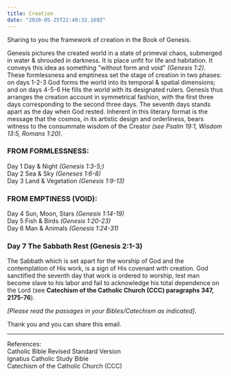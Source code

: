 ```yaml
---
title: Creation
date: "2020-05-25T22:40:32.169Z"
---
```


Sharing to you the framework of creation in the Book of Genesis.

Genesis pictures the created world in a state of primeval chaos, submerged in water & shrouded in darkness.  It is place unfit for life and habitation.  It conveys this idea as something "without form and void" *(Genesis 1:2)*.  These formlessness and emptiness set the stage of creation in two phases: on days 1-2-3 God forms the world into its temporal & spatial dimensions; and on days 4-5-6 He fills the world with its designated rulers.  Genesis thus arranges the creation account in symmetrical fashion, with the first three days corresponding to the second three days.  The seventh days stands apart as the day when God rested.  Inherent in this literary format is the message that the cosmos, in its artistic design and orderliness, bears witness to the consummate wisdom of the Creator *(see Psalm 19:1, Wisdom 13:5, Romans 1:20)*.

### FROM FORMLESSNESS:
Day 1  Day & Night  *(Genesis 1:3-5;)*  
Day 2  Sea & Sky    *(Geneses 1:6-8)*    
Day 3  Land & Vegetation   *(Genesis 1:9-13)*    

### FROM EMPTINESS (VOID):
Day 4  Sun, Moon, Stars   *(Genesis 1:14-19)*  
Day 5  Fish & Birds   *(Genesis 1:20-23)*  
Day 6  Man & Animals   *(Genesis 1:24-31)*

### Day 7  The Sabbath Rest   (Genesis 2:1-3)    
The Sabbath which is set apart for the worship of God and the contemplation of His work, is a sign of His covenant with creation.  God sanctified the seventh day that work is ordered to worship, lest man become slave to his labor and fail to acknowledge his total dependence on the Lord (see **Catechism of the Catholic Church (CCC) paragraphs 347, 2175-76**).

*[Please read the passages in your Bibles/Catechism as indicated]*.

Thank you and you can share this email.

------------------------------------------------------------------------------
References:  
Catholic Bible Revised Standard Version  
Ignatius Catholic Study Bible  
Catechism of the Catholic Church (CCC)  
